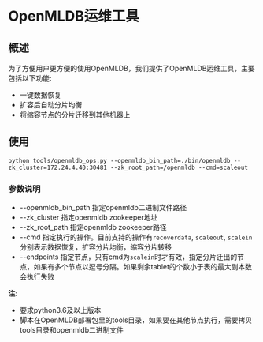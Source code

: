 # OpenMLDB运维工具

## 概述

为了方便用户更方便的使用OpenMLDB，我们提供了OpenMLDB运维工具，主要包括以下功能:
- 一键数据恢复
- 扩容后自动分片均衡
- 将缩容节点的分片迁移到其他机器上

## 使用

```
python tools/openmldb_ops.py --openmldb_bin_path=./bin/openmldb --zk_cluster=172.24.4.40:30481 --zk_root_path=/openmldb --cmd=scaleout
```

### 参数说明
- --openmldb_bin_path 指定openmldb二进制文件路径
- --zk_cluster 指定openmldb zookeeper地址
- --zk_root_path 指定openmldb zookeeper路径
- --cmd 指定执行的操作。目前支持的操作有`recoverdata`, `scaleout`, `scalein` 分别表示数据恢复，扩容分片均衡，缩容分片转移
- --endpoints 指定节点，只有cmd为`scalein`时才有效，指定分片迁出的节点，如果有多个节点以逗号分隔。如果剩余tablet的个数小于表的最大副本数会执行失败

**注**:
- 要求python3.6及以上版本
- 脚本在OpenMLDB部署包里的tools目录，如果要在其他节点执行，需要拷贝tools目录和openmldb二进制文件